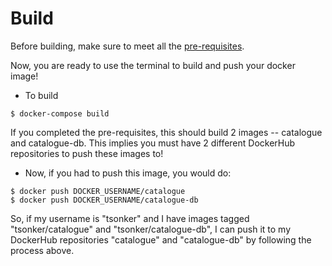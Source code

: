 # Build
Before building, make sure to meet all the [pre-requisites](https://github.com/KavachSec/KupcakeShop#pre-requisites).

Now, you are ready to use the terminal to build and push your docker image!
- To build 
```
$ docker-compose build
```
If you completed the pre-requisites, this should build 2 images -- catalogue and catalogue-db. This implies you must have 2 different DockerHub repositories to push these images to!

- Now, if you had to push this image, you would do:
```
$ docker push DOCKER_USERNAME/catalogue
$ docker push DOCKER_USERNAME/catalogue-db
```
So, if my username is "tsonker" and I have images tagged "tsonker/catalogue" and "tsonker/catalogue-db", I can push it to my DockerHub repositories "catalogue" and "catalogue-db" by following the process above.
